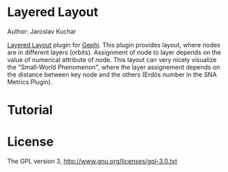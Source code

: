 # Layered Layout 
Author: Jaroslav Kuchar

<a href="https://gephi.org/plugins/layered-layout/">Layered Layout</a> plugin for <a href="http://www.gephi.org">Gephi</a>. 
This plugin provides layout, where nodes are in different layers (orbits). Assignment of node to layer depends on the value of numerical attribute of node. This layout can very nicely visualize the "Small-World Phenomenon", where the layer assignement depends on the distance between key node and the others (Erdös number in the SNA Metrics Plugin).

# Tutorial

# License
The GPL version 3, http://www.gnu.org/licenses/gpl-3.0.txt